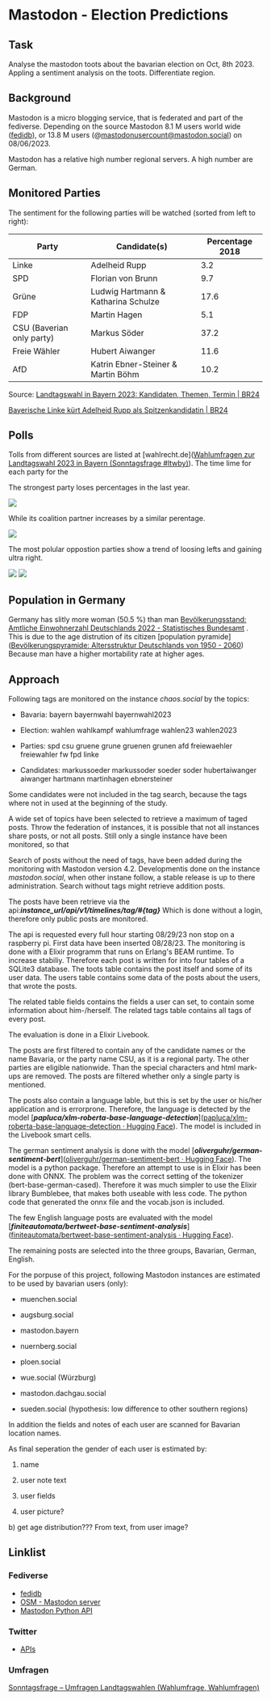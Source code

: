 # Mastodon  - Election Predictions

## Task

Analyse the mastodon toots about the bavarian election on Oct, 8th 2023. Appling a sentiment analysis on the toots. Differentiate region.

## Background

Mastodon is a micro blogging service, that is federated and part of the fediverse. Depending on the source Mastodon 8.1 M users world wide ([fedidb](https://fedidb.org/)),  or 13.8 M users (@mastodonusercount@mastodon.social) on 08/06/2023.



Mastodon has a relative high number regional servers. A high number are German. 

## Monitored Parties

The sentiment for the following parties will be watched (sorted from left to right):

| Party                     | Candidate(s)                        | Percentage 2018 |
| ------------------------- | ----------------------------------- | --------------- |
| Linke                     | Adelheid Rupp                       | 3.2             |
| SPD                       | Florian von Brunn                   | 9.7             |
| Grüne                     | Ludwig Hartmann & Katharina Schulze | 17.6            |
| FDP                       | Martin Hagen                        | 5.1             |
| CSU (Baverian only party) | Markus Söder                        | 37.2            |
| Freie Wähler              | Hubert Aiwanger                     | 11.6            |
| AfD                       | Katrin Ebner-Steiner & Martin Böhm  | 10.2            |

Source: [Landtagswahl in Bayern 2023: Kandidaten, Themen, Termin | BR24](https://www.br.de/nachrichten/bayern/landtagswahl-in-bayern-2023-termin-themen-kandidaten,TMD4uSM)

[Bayerische Linke kürt Adelheid Rupp als Spitzenkandidatin | BR24](https://www.br.de/nachrichten/bayern/bayerische-linke-kuert-adelheid-rupp-als-spitzenkandidatin,TZXl5yd)

## Polls

Tolls from different sources are listed at [wahlrecht.de]([Wahlumfragen zur Landtagswahl 2023 in Bayern (Sonntagsfrage #ltwby)](https://www.wahlrecht.de/umfragen/landtage/bayern.htm#fn-bp)). The time lime for each party for the 

The strongest party loses percentages in the last year.

![](./graphics/visualization_csu_polls.svg)

While its coalition partner increases by a similar perentage.

![](./graphics/visualization_fw_polls.svg)

The most polular oppostion parties show a trend of loosing lefts and gaining ultra right.

![](./graphics/visualization_gruene_polls.svg)
![](./graphics/visualization_afd_polls.svg)

## Population in Germany

Germany has slitly more woman (50.5 %) than man [Bevölkerungsstand: Amtliche Einwohnerzahl Deutschlands 2022 - Statistisches Bundesamt](https://www.destatis.de/DE/Themen/Gesellschaft-Umwelt/Bevoelkerung/Bevoelkerungsstand/_inhalt.html) . This is due to the age distrution of its citizen [population pyramide]([Bevölkerungspyramide: Altersstruktur Deutschlands von 1950 - 2060](https://service.destatis.de/bevoelkerungspyramide/index.html#!y=2023)) Because man have a higher mortability rate at higher ages. 



## Approach

Following tags are monitored on the instance *chaos.social* by the topics:

- Bavaria: bayern bayernwahl bayernwahl2023 

- Election: wahlen wahlkampf wahlumfrage wahlen23 wahlen2023 

- Parties: spd csu gruene  grune gruenen grunen afd freiewaehler freiewahler fw fpd linke 

- Candidates: markussoeder markussoder soeder soder hubertaiwanger aiwanger hartmann martinhagen ebnersteiner

Some candidates were not included in the tag search, because the tags where not in used at the beginning of the study.



A wide set of topics have been selected to retrieve a maximum of taged posts. Throw the federation of instances, it is possible that not all instances share posts, or not all posts. Still only a single instance have been monitored, so that 



Search of posts without the need of tags, have been added during the monitoring with Mastodon version 4.2.  Developmentis done on the instance *mastodon.social*, when other instane follow, a stable release is up to there administration. Search without tags might retrieve addition posts.

The posts have been retrieve via the api:***instance_url/api/v1/timelines/tag/#{tag}*** Which is done without a login, therefore only public posts are monitored.



The api is requested every full hour starting 08/29/23 non stop on a raspberry pi. First data have been inserted 08/28/23. The monitoring is done with a Elixir programm that runs on Erlang's BEAM runtime. To increase stabiliy. Therefore each post is written for into four tables of a SQLite3 database. The toots table contains the post itself and some of its user data. The users table contains some data of the posts about the users, that wrote the posts.

The  related table fields contains the fields a user can set, to contain some information about him-/herself. The related tags table contains all tags of every post.



The evaluation is done in a Elixir Livebook.

The posts are first filtered to contain any of the candidate names or the name Bavaria, or the party name CSU, as it is a regional party. The other parties are eligible nationwide. Than the special characters and html mark-ups are removed. The posts are filtered whether only a single party is mentioned.

The posts also contain a language lable, but this is set by the user or his/her application and is errorprone. Therefore, the language is detected by the model [***papluca/xlm-roberta-base-language-detection***]([papluca/xlm-roberta-base-language-detection · Hugging Face](https://huggingface.co/papluca/xlm-roberta-base-language-detection)).  The model is included in the Livebook smart cells.

The german sentiment analysis is done with the model [***oliverguhr/german-sentiment-bert***]([oliverguhr/german-sentiment-bert · Hugging Face](https://huggingface.co/oliverguhr/german-sentiment-bert)). The model is a python package. Therefore an attempt to use is in Elixir has been done with ONNX. The problem was the correct setting of the tokenizer (bert-base-german-cased). Therefore it was much simpler to use the Elixir library Bumblebee, that makes both useable with less code. The python code that generated the onnx file and the vocab.json is included.

The few English language posts are evaluated with the model [***finiteautomata/bertweet-base-sentiment-analysis***]([finiteautomata/bertweet-base-sentiment-analysis · Hugging Face](https://huggingface.co/finiteautomata/bertweet-base-sentiment-analysis)). 

The remaining posts are selected into the three groups, Bavarian, German, English.

For the porpuse of this project, following Mastodon instances are estimated to be used by bavarian users (only):

- muenchen.social

- augsburg.social

- mastodon.bayern

- nuernberg.social

- ploen.social

- wue.social (Würzburg)

- mastodon.dachgau.social

- sueden.social (hypothesis: low difference to other southern regions)

In addition the fields and notes of each user are scanned for Bavarian location names. 

As final seperation the gender of each user is estimated by:

1) name

2) user note text 

3) user fields

4) user picture?



b) get age distribution??? From text, from user image?



## Linklist

### Fediverse

- [fedidb](https://fedidb.org/)
- [OSM - Mastodon server](https://umap.openstreetmap.fr/en/map/mastodon-near-me-global-mastodon-server-list-by-co_828094)
- [Mastodon Python API](https://mastodonpy.readthedocs.io/en/stable/07_timelines.html)
  
  

### Twitter

- [APIs](https://developer.twitter.com/en/docs/twitter-api/tools-and-libraries/v2)

### 

### Umfragen

[Sonntagsfrage – Umfragen Landtagswahlen (Wahlumfrage, Wahlumfragen)](https://www.wahlrecht.de/umfragen/landtage/)
